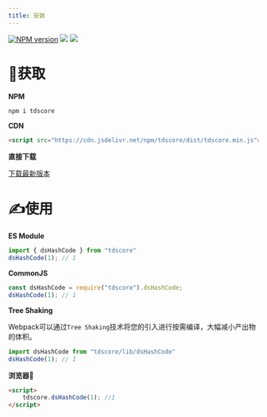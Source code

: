 ```yaml
---
title: 安装
---
```

[![NPM version](https://img.shields.io/npm/v/tdscore.svg)](https://www.npmjs.com/package/tdscore)
![](https://badgen.net/npm/dy/tdscore)
![](https://img.shields.io/bundlephobia/minzip/tdscore)

# 🧲获取
**NPM**
```sh
npm i tdscore
```
**CDN**

```html
<script src="https://cdn.jsdelivr.net/npm/tdscore/dist/tdscore.min.js"></script>
```
**直接下载**

[下载最新版本](https://cdn.jsdelivr.net/npm/tdscore/dist/tdscore.min.js)

# ✍使用
**ES Module**
```typescript
import { dsHashCode } from "tdscore"
dsHashCode(1); // 1
```

**CommonJS**
```javascript
const dsHashCode = require("tdscore").dsHashCode;
dsHashCode(1); // 1
```

**Tree Shaking**

Webpack可以通过`Tree Shaking`技术将您的引入进行按需编译，大幅减小产出物的体积。
```typescript
import dsHashCode from "tdscore/lib/dsHashCode"
dsHashCode(1); // 1
```

**浏览器🌌**
```html
<script>
    tdscore.dsHashCode(1); //1
</script>
```